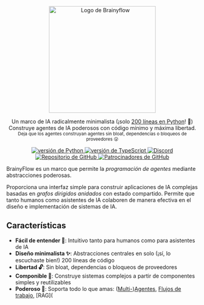 <p align="center">
  <picture>
    <source media="(prefers-color-scheme: dark)" srcset="https://cdn.jsdelivr.net/gh/zvictor/brainyflow@main/.github/media/logo-dark.png">
    <source media="(prefers-color-scheme: light)" srcset="https://cdn.jsdelivr.net/gh/zvictor/brainyflow@main/.github/media/logo-light.png">
    <img width="280" alt="Logo de Brainyflow" src="https://cdn.jsdelivr.net/gh/zvictor/brainyflow@main/.github/media/logo-light.png">
  </picture>
<p>

<p align="center">
  Un marco de IA radicalmente minimalista (¡solo <a href="https://github.com/zvictor/BrainyFlow/blob/main/python/brainyflow.py">200 líneas en Python</a>! 🤯)

  <br />
  Construye agentes de IA poderosos con código mínimo y máxima libertad.
  <br />
  <sub>Deja que los agentes construyan agentes sin bloat, dependencias o bloqueos de proveedores 😮</sub>
</p>

<p align="center">

  <a href="https://pypi.org/project/brainyflow">
   <img src="https://img.shields.io/pypi/dw/brainyflow?logo=python&label=Python&style=flat-square" alt="versión de Python">
  </a>
  <a href="https://npmjs.com/package/brainyflow">
   <img src="https://img.shields.io/npm/d18m/brainyflow?logo=typescript&label=Typescript&style=flat-square" alt="versión de TypeScript">
  </a>
  <a href="https://discord.gg/N9mVvxRXyH">
    <img src="https://img.shields.io/discord/1346833819172601907?logo=discord&style=flat-square" alt="Discord">
  </a>
  <a href="https://github.com/zvictor/brainyflow">
    <img src="https://img.shields.io/github/stars/zvictor/BrainyFlow?logo=github&style=flat-square" alt="Repositorio de GitHub">
  </a>
  <a href="https://github.com/sponsors/zvictor">
    <img src="https://img.shields.io/github/sponsors/zvictor?logo=github&style=flat-square" alt="Patrocinadores de GitHub">
  </a>
</p>

BrainyFlow es un marco que permite la *programación de agentes* mediante abstracciones poderosas.

Proporciona una interfaz simple para construir aplicaciones de IA complejas basadas en *grafos dirigidos anidados* con estado compartido. Permite que tanto humanos como asistentes de IA colaboren de manera efectiva en el diseño e implementación de sistemas de IA.

## Características

- **Fácil de entender 🧠**: Intuitivo tanto para humanos como para asistentes de IA
- **Diseño minimalista ✨**: Abstracciones centrales en solo (¡sí, lo escuchaste bien!) 200 líneas de código
- **Libertad 🔓**: Sin bloat, dependencias o bloqueos de proveedores
- **Componible 🧩**: Construye sistemas complejos a partir de componentes simples y reutilizables
- **Poderoso 🦾**: Soporta todo lo que amas: ([Multi-](https://brainy.gitbook.io/flow/design_pattern/multi_agent))[Agentes](https://brainy.gitbook.io/flow/design_pattern/agent), [Flujos de trabajo](https://brainy.gitbook.io/flow/design_pattern/workflow), [RAG](